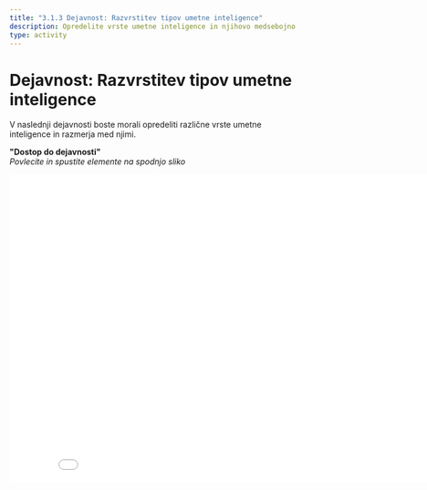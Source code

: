 ```yaml
---
title: "3.1.3 Dejavnost: Razvrstitev tipov umetne inteligence"
description: Opredelite vrste umetne inteligence in njihovo medsebojno povezanost.
type: activity
---
```


# Dejavnost: Razvrstitev tipov umetne inteligence  

V naslednji dejavnosti boste morali opredeliti različne vrste umetne inteligence in razmerja med njimi.

**"Dostop do dejavnosti"**  
_Povlecite in spustite elemente na spodnjo sliko_

<center><iframe width="860" height="540" src="3-1-3a-activity-what-type-of-ai/3-1-3a-AI-types-relations-SI.html" frameborder="0" allowfullscreen></iframe></center>
